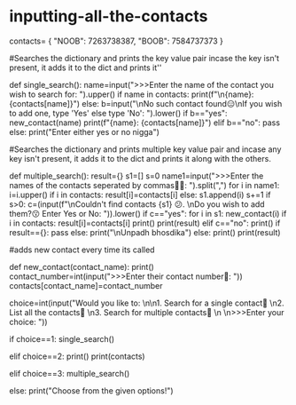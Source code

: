 # inputting-all-the-contacts
contacts= {
"NOOB": 7263738387,
"BOOB": 7584737373
}

#Searches the dictionary and prints the key value pair incase the key isn't present, it adds it to the dict and prints it''

def single_search():
	name=input(">>>Enter the name of the contact you wish to search for: ").upper()
	if name in contacts:
		print(f"\n{name}: {contacts[name]}")
	else:
	   b=input("\nNo such contact found😑\nIf you wish to add one, type 'Yes' else type 'No': ").lower()
	   if b=="yes":
	     new_contact(name)
	     print(f"{name}: {contacts[name]}")
	   elif b=="no":
	     	pass
	   else:
	     print("Enter either yes or no nigga")

#Searches the dictionary and prints multiple key value pair and incase any key isn't present, it adds it to the dict and prints it along with the others.

def multiple_search():
	     result={}
	     s1=[]
	     s=0
	     name1=input(">>>Enter the names of the contacts seperated by commas😮‍💨: ").split(",")
	     for i in name1:
	     			i=i.upper()
	     			if i in contacts:
	     				result[i]=contacts[i]
	     			else:
	     				s1.append(i)
	     				s+=1
	     if s>0:
	     	c=(input(f"\nCouldn't find contacts {s1} 😕. \nDo you wish to add them?😗 Enter Yes or No: ")).lower()
	     	if c=="yes":
	     		for i in s1:
	     			new_contact(i)
	     			if i in contacts:
	     				result[i]=contacts[i]
	     		print()
	     		print(result)
	     	elif c=="no":
	     		print()
	     		if result=={}:
	     			pass
	     	else:
	     		print("\nUnpadh bhosdika")
	     else:
	     	print()
	     	print(result)
	     	
#adds new contact every time its called			
	     		
def new_contact(contact_name):
	     print()
	     contact_number=int(input(">>>Enter their contact number👀: "))
	     contacts[contact_name]=contact_number
	     
choice=int(input("Would you like to: \n\n1. Search for a single contact👤 \n2. List all the contacts📜 \n3. Search for multiple contacts👥 \n \n>>>Enter your choice: "))

if choice==1:
	single_search()
	
elif choice==2:
	print()
	print(contacts)
	
elif choice==3:
	multiple_search()

else:
	print("Choose from the given options!")

